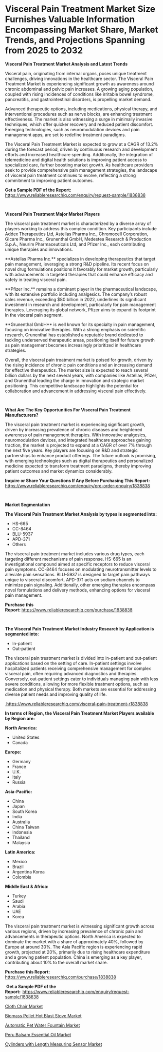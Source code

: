 <p><h1>Visceral Pain Treatment Market Size Furnishes Valuable Information Encompassing Market Share, Market Trends, and Projections Spanning from 2025 to 2032</h1></p><p><strong>Visceral Pain Treatment Market Analysis and Latest Trends</strong></p>
<p><p>Visceral pain, originating from internal organs, poses unique treatment challenges, driving innovations in the healthcare sector. The Visceral Pain Treatment Market is experiencing significant growth as awareness around chronic abdominal and pelvic pain increases. A growing aging population, coupled with rising incidences of conditions like irritable bowel syndrome, pancreatitis, and gastrointestinal disorders, is propelling market demand. </p><p>Advanced therapeutic options, including medications, physical therapy, and interventional procedures such as nerve blocks, are enhancing treatment effectiveness. The market is also witnessing a surge in minimally invasive techniques, which offer quicker recovery and reduced patient discomfort. Emerging technologies, such as neuromodulation devices and pain management apps, are set to redefine treatment paradigms.</p><p>The Visceral Pain Treatment Market is expected to grow at a CAGR of 13.2% during the forecast period, driven by continuous research and development efforts and increased healthcare spending. Additionally, the integration of telemedicine and digital health solutions is improving patient access to specialized care, further boosting market growth. As healthcare providers seek to provide comprehensive pain management strategies, the landscape of visceral pain treatment continues to evolve, reflecting a strong commitment to improving patient outcomes.</p></p>
<p><strong>Get a Sample PDF of the Report:&nbsp;</strong> <a href="https://www.reliableresearchiq.com/enquiry/request-sample/1838838?utm_campaign=1896&utm_medium=2&utm_source=Github&utm_content=ia&utm_term=05032025&utm_id=visceral-pain-treatment">https://www.reliableresearchiq.com/enquiry/request-sample/1838838</a></p>
<p>&nbsp;</p>
<p><strong>Visceral Pain Treatment Major Market Players</strong></p>
<p><p>The visceral pain treatment market is characterized by a diverse array of players working to address this complex condition. Key participants include Addex Therapeutics Ltd, Astellas Pharma Inc., Chromocell Corporation, GIcare Pharma Inc., Grunenthal GmbH, Medestea Research & Production S.p.A., Neurim Pharmaceuticals Ltd, and Pfizer Inc., each contributing unique therapies and innovations.</p><p>**Astellas Pharma Inc.** specializes in developing therapeutics that target pain management, leveraging a strong R&D pipeline. Its recent focus on novel drug formulations positions it favorably for market growth, particularly with advancements in targeted therapies that could enhance efficacy and safety in treating visceral pain.</p><p>**Pfizer Inc.** remains a dominant player in the pharmaceutical landscape, with its extensive portfolio including analgesics. The company’s robust sales revenue, exceeding $80 billion in 2022, underlines its significant investment in research and development, particularly for pain management therapies. Leveraging its global network, Pfizer aims to expand its footprint in the visceral pain segment.</p><p>**Grunenthal GmbH** is well known for its specialty in pain management, focusing on innovative therapies. With a strong emphasis on scientific research, Grunenthal has established a reputable brand dedicated to tackling underserved therapeutic areas, positioning itself for future growth as pain management becomes increasingly prioritized in healthcare strategies.</p><p>Overall, the visceral pain treatment market is poised for growth, driven by the rising incidence of chronic pain conditions and an increasing demand for effective therapeutics. The market size is expected to reach several billion dollars by the next several years, with companies like Astellas, Pfizer, and Grunenthal leading the charge in innovation and strategic market positioning. This competitive landscape highlights the potential for collaboration and advancement in addressing visceral pain effectively.</p></p>
<p>&nbsp;</p>
<p><strong>What Are The Key Opportunities For Visceral Pain Treatment Manufacturers?</strong></p>
<p><p>The visceral pain treatment market is experiencing significant growth, driven by increasing prevalence of chronic diseases and heightened awareness of pain management therapies. With innovative analgesics, neuromodulation devices, and integrated healthcare approaches gaining traction, the market is projected to expand at a CAGR of over 7% through the next five years. Key players are focusing on R&D and strategic partnerships to enhance product offerings. The future outlook is promising, with emerging technologies such as digital therapeutics and personalized medicine expected to transform treatment paradigms, thereby improving patient outcomes and market dynamics considerably.</p></p>
<p><strong>Inquire or Share Your Questions If Any Before Purchasing This Report:</strong> <a href="https://www.reliableresearchiq.com/enquiry/pre-order-enquiry/1838838?utm_campaign=1896&utm_medium=2&utm_source=Github&utm_content=ia&utm_term=05032025&utm_id=visceral-pain-treatment">https://www.reliableresearchiq.com/enquiry/pre-order-enquiry/1838838</a></p>
<p>&nbsp;</p>
<p><strong>Market Segmentation</strong></p>
<p><strong>The Visceral Pain Treatment Market Analysis by types is segmented into:</strong></p>
<p><ul><li>HS-665</li><li>CC-8464</li><li>BLU-5937</li><li>APD-371</li><li>Others</li></ul></p>
<p><p>The visceral pain treatment market includes various drug types, each targeting different mechanisms of pain response. HS-665 is an investigational compound aimed at specific receptors to reduce visceral pain symptoms. CC-8464 focuses on modulating neurotransmitter levels to alleviate pain sensations. BLU-5937 is designed to target pain pathways unique to visceral discomfort. APD-371 acts on sodium channels to minimize pain signaling. Additionally, other emerging therapies encompass novel formulations and delivery methods, enhancing options for visceral pain management.</p></p>
<p><strong>Purchase this Report:&nbsp;</strong><a href="https://www.reliableresearchiq.com/purchase/1838838?utm_campaign=1896&utm_medium=2&utm_source=Github&utm_content=ia&utm_term=05032025&utm_id=visceral-pain-treatment">https://www.reliableresearchiq.com/purchase/1838838</a></p>
<p>&nbsp;</p>
<p><strong>The Visceral Pain Treatment Market Industry Research by Application is segmented into:</strong></p>
<p><ul><li>In-patient</li><li>Out-patient</li></ul></p>
<p><p>The visceral pain treatment market is divided into in-patient and out-patient applications based on the setting of care. In-patient settings involve hospitalized patients receiving comprehensive management for complex visceral pain, often requiring advanced diagnostics and therapies. Conversely, out-patient settings cater to individuals managing pain with less severe conditions, allowing for more flexible treatment options, such as medication and physical therapy. Both markets are essential for addressing diverse patient needs and improving quality of life.</p></p>
<p><a href="https://www.reliableresearchiq.com/visceral-pain-treatment-r1838838?utm_campaign=1896&utm_medium=2&utm_source=Github&utm_content=ia&utm_term=05032025&utm_id=visceral-pain-treatment">&nbsp;https://www.reliableresearchiq.com/visceral-pain-treatment-r1838838</a></p>
<p><strong>In terms of Region, the Visceral Pain Treatment Market Players available by Region are:</strong></p>
<p>
    <p> <strong> North America: </strong>
        <ul>
            <li>United States</li>
            <li>Canada</li>
        </ul>
        </p> 
    <p> <strong> Europe: </strong>
        <ul>
            <li>Germany</li>
            <li>France</li>
            <li>U.K.</li>
            <li>Italy</li>
            <li>Russia</li>
        </ul>
        </p> 
    <p> <strong> Asia-Pacific: </strong>
        <ul>
            <li>China</li>
            <li>Japan</li>
            <li>South Korea</li>
            <li>India</li>
            <li>Australia</li>
            <li>China Taiwan</li>
            <li>Indonesia</li>
            <li>Thailand</li>
            <li>Malaysia</li>
        </ul>
        </p> 
    <p> <strong> Latin America: </strong>
        <ul>
            <li>Mexico</li>
            <li>Brazil</li>
            <li>Argentina Korea</li>
            <li>Colombia</li>
        </ul>
        </p> 
    <p> <strong> Middle East & Africa: </strong>
        <ul>
            <li>Turkey</li>
            <li>Saudi</li>
            <li>Arabia</li>
            <li>UAE</li>
            <li>Korea</li>
        </ul>
    </p>
    </p>
<p><p>The visceral pain treatment market is witnessing significant growth across various regions, driven by increasing prevalence of chronic pain and advancements in therapeutic options. North America is expected to dominate the market with a share of approximately 40%, followed by Europe at around 30%. The Asia Pacific region is experiencing rapid growth, projected at 20%, primarily due to rising healthcare expenditure and a growing patient population. China is emerging as a key player, contributing about 10% to the overall market share.</p></p>
<p><strong>Purchase this Report: </strong><a href="https://www.reliableresearchiq.com/purchase/1838838?utm_campaign=1896&utm_medium=2&utm_source=Github&utm_content=ia&utm_term=05032025&utm_id=visceral-pain-treatment">https://www.reliableresearchiq.com/purchase/1838838</a></p>
<p>&nbsp;<strong>Get a Sample PDF of the Report:&nbsp;&nbsp;</strong><a href="https://www.reliableresearchiq.com/enquiry/request-sample/1838838?utm_campaign=1896&utm_medium=2&utm_source=Github&utm_content=ia&utm_term=05032025&utm_id=visceral-pain-treatment">https://www.reliableresearchiq.com/enquiry/request-sample/1838838</a></p>
<p><strong></strong></p>
<p><p><a href="https://www.linkedin.com/pulse/overview-cloth-chair-market-competitive-landscape-projected-jfwsc?utm_campaign=1896&utm_medium=2&utm_source=Github&utm_content=ia&utm_term=05032025&utm_id=visceral-pain-treatment">Cloth Chair Market</a></p><p><a href="https://github.com/eymermanda0p/Market-Research-Report-List-1/blob/main/biomass-pellet-hot-blast-stove-market.md?utm_campaign=1896&utm_medium=2&utm_source=Github&utm_content=ia&utm_term=05032025&utm_id=visceral-pain-treatment">Biomass Pellet Hot Blast Stove Market</a></p><p><a href="https://www.linkedin.com/pulse/exploring-growth-potential-automatic-pet-water-fountain-market-tdotc?utm_campaign=1896&utm_medium=2&utm_source=Github&utm_content=ia&utm_term=05032025&utm_id=visceral-pain-treatment">Automatic Pet Water Fountain Market</a></p><p><a href="https://www.linkedin.com/pulse/size-globalperu-balsam-essential-oil-market-compounded-annual-imaac?utm_campaign=1896&utm_medium=2&utm_source=Github&utm_content=ia&utm_term=05032025&utm_id=visceral-pain-treatment">Peru Balsam Essential Oil Market</a></p><p><a href="https://github.com/weisonmanych/Market-Research-Report-List-1/blob/main/cylinders-with-length-measuring-sensor-market.md?utm_campaign=1896&utm_medium=2&utm_source=Github&utm_content=ia&utm_term=05032025&utm_id=visceral-pain-treatment">Cylinders with Length Measuring Sensor Market</a></p></p>